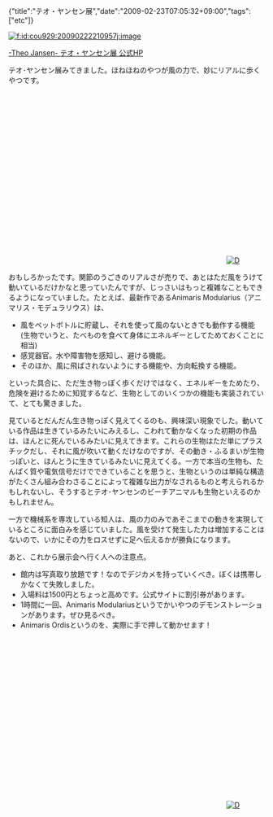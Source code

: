 {"title":"テオ・ヤンセン展","date":"2009-02-23T07:05:32+09:00","tags":["etc"]}

<!-- DATE: 2009-02-22T22:05:32+00:00 -->
<!-- OLDURL: http://d.hatena.ne.jp/cou929_la/20090222/ -->


<div class="section">
<p><a href="http://f.hatena.ne.jp/cou929/20090222210957" class="hatena-fotolife" target="_blank"><img src="http://cdn-ak.f.st-hatena.com/images/fotolife/c/cou929/20090222/20090222210957.jpg" alt="f:id:cou929:20090222210957j:image" title="f:id:cou929:20090222210957j:image" class="hatena-fotolife"></a></p>
<p><a href="http://www.hibiya-patio.jp/theo/" target="_blank">-Theo Jansen- テオ・ヤンセン展 公式HP</a></p>
<p>テオ･ヤンセン展みてきました。ほねほねのやつが風の力で、妙にリアルに歩くやつです。</p>
<p><object width="425" height="336"><param name="movie" value="http://www.youtube.com/v/WcR7U2tuNoY"></param><param name="wmode" value="transparent"></param><embed src="http://www.youtube.com/v/WcR7U2tuNoY" type="application/x-shockwave-flash" wmode="transparent" width="425" height="336" FlashVars="movie_url=http://d.hatena.ne.jp/video/youtube/WcR7U2tuNoY"></embed></object>
<a href="http://d.hatena.ne.jp/video/youtube/WcR7U2tuNoY" alt="この動画を含む日記"><img src="http://d.hatena.ne.jp/images/d_entry.gif" alt="D" border="0" style="vertical-align: bottom;" title="この動画を含む日記"></a></p>
<p>おもしろかったです。関節のうごきのリアルさが売りで、あとはただ風をうけて動いているだけかなと思っていたんですが、じっさいはもっと複雑なこともできるようになっていました。たとえば、最新作であるAnimaris Modularius（アニマリス・モデュラリウス）は、</p>

<ul>
<li>風をペットボトルに貯蔵し、それを使って風のないときでも動作する機能(生物でいうと、たべものを食べて身体にエネルギーとしてためておくことに相当)</li>
<li>感覚器官。水や障害物を感知し、避ける機能。</li>
<li>そのほか、風に飛ばされないようにする機能や、方向転換する機能。</li>
</ul>
<p>といった具合に、ただ生き物っぽく歩くだけではなく、エネルギーをためたり、危険を避けるために知覚するなど、生物としてのいくつかの機能も実装されていて、とても驚きました。</p>
<p>見ているとだんだん生き物っぽく見えてくるのも、興味深い現象でした。動いている作品は生きているみたいにみえるし、こわれて動かなくなった初期の作品は、ほんとに死んでいるみたいに見えてきます。これらの生物はただ単にプラスチックだし、それに風が吹いて動くだけなのですが、その動き・ふるまいが生物っぽいと、ほんとうに生きているみたいに見えてくる。一方で本当の生物も、たんぱく質や電気信号だけでできていることを思うと、生物というのは単純な構造がたくさん組み合わさることによって複雑な出力がなされるものと考えられるかもしれないし、そうするとテオ･ヤンセンのビーチアニマルも生物といえるのかもしれません。</p>
<p>一方で機械系を専攻している知人は、風の力のみであそこまでの動きを実現しているところに面白みを感じていました。風を受けて発生した力は増加することはないので、いかにその力をロスせずに足へ伝えるかが勝負になります。</p>
<p>あと、これから展示会へ行く人への注意点。</p>

<ul>
<li>館内は写真取り放題です！なのでデジカメを持っていくべき。ぼくは携帯しかなくて失敗しました。</li>
<li>入場料は1500円とちょっと高めです。公式サイトに割引券があります。</li>
<li>1時間に一回、Animaris Modulariusというでかいやつのデモンストレーションがあります。ぜひ見るべき。</li>
<li>Animaris Ordisというのを、実際に手で押して動かせます！</li>
</ul>
<p><object width="425" height="336"><param name="movie" value="http://www.youtube.com/v/xvz5nEI3wdU"></param><param name="wmode" value="transparent"></param><embed src="http://www.youtube.com/v/xvz5nEI3wdU" type="application/x-shockwave-flash" wmode="transparent" width="425" height="336" FlashVars="movie_url=http://d.hatena.ne.jp/video/youtube/xvz5nEI3wdU"></embed></object>
<a href="http://d.hatena.ne.jp/video/youtube/xvz5nEI3wdU" alt="この動画を含む日記"><img src="http://d.hatena.ne.jp/images/d_entry.gif" alt="D" border="0" style="vertical-align: bottom;" title="この動画を含む日記"></a></p>
</div>






